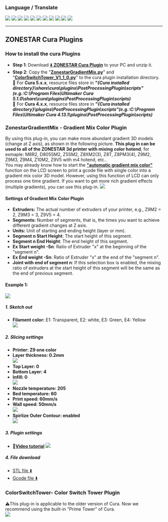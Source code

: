 ### Language / Translate
[![](../lanpic/ES.png)](https://github-com.translate.goog/ZONESTAR3D/Slicing-Guide/tree/master/cura?_x_tr_sl=en&_x_tr_tl=es)
[![](../lanpic/PT.png)](https://github-com.translate.goog/ZONESTAR3D/Slicing-Guide/tree/master/cura?_x_tr_sl=en&_x_tr_tl=pt)
[![](../lanpic/FR.png)](https://github-com.translate.goog/ZONESTAR3D/Slicing-Guide/tree/master/cura?_x_tr_sl=en&_x_tr_tl=fr)
[![](../lanpic/RU.png)](https://github-com.translate.goog/ZONESTAR3D/Slicing-Guide/tree/master/cura?_x_tr_sl=en&_x_tr_tl=ru)
[![](../lanpic/IT.png)](https://github-com.translate.goog/ZONESTAR3D/Slicing-Guide/tree/master/cura?_x_tr_sl=en&_x_tr_tl=it)
[![](../lanpic/DE.png)](https://github-com.translate.goog/ZONESTAR3D/Slicing-Guide/tree/master/cura?_x_tr_sl=en&_x_tr_tl=de)
[![](../lanpic/PL.png)](https://github-com.translate.goog/ZONESTAR3D/Slicing-Guide/tree/master/cura?_x_tr_sl=en&_x_tr_tl=pl)
[![](../lanpic/KR.png)](https://github-com.translate.goog/ZONESTAR3D/Slicing-Guide/tree/master/cura?_x_tr_sl=en&_x_tr_tl=ko)
[![](../lanpic/JP.png)](https://github-com.translate.goog/ZONESTAR3D/Slicing-Guide/tree/master/cura?_x_tr_sl=en&_x_tr_tl=ja)
[![](../lanpic/SA.png)](https://github-com.translate.goog/ZONESTAR3D/Slicing-Guide/tree/master/cura?_x_tr_sl=en&_x_tr_tl=ar)
[![](../lanpic/CN.png)](https://github-com.translate.goog/ZONESTAR3D/Slicing-Guide/tree/master/cura?_x_tr_sl=en&_x_tr_tl=zh-CN)

-----
## ZONESTAR Cura Plugins
### How to install the cura Plugins
- **Step 1**: Download [:arrow_down: **ZONESTAR Cura Plugin**](./ZONESTAR_Cura_plugin.zip) to your PC and unzip it.
- **Step 2**: Copy the "[**ZonestarGradientMix.py**](./ZonestarGradientMix.py)" and "[**ColorSwitchTower_V1_1_0.py**](./ColorSwitchTower_V1_1_0.py)" to the cura plugin installation directory.    
:pushpin: For **Cura 5.x.x**, resource files store in ***"{Cura installed directory}\share\cura\plugins\PostProcessingPlugin\scripts"(e.g.:C:\Program Files\Ultimaker Cura 5.1.0\share\cura\plugins\PostProcessingPlugin\scripts)***         
:pushpin: For **Cura 4.x.x**, resource files store in ***"{Cura installed directory}\plugins\PostProcessingPlugin\scripts"(e.g.:C:\Program Files\Ultimaker Cura 4.13.1\plugins\PostProcessingPlugin\scripts)***  

### ZonestarGradientMix - Gradient Mix Color Plugin 
By using this plug-in, you can make more abundant gradient 3D models (change at Z axis), as shown in the following picture. **This plug in can be used to all of the ZONESTAR 3d printer with mixing color hotend**, for exmaple: M8R2, D805SM2, Z5SM2, Z8XM2(3), Z8T, Z8PM3(4), Z9M2, Z9M3, Z9M4, Z10M2, Z9V5 with m4 hotend, etc..   
You may already know how to start the [**"automatic gradient mix color"**]() function on the LCD screen to print a gcode file with single color into a gradient mix color 3D model. However, using this function of LCD can only process one time gradient. If you want to get more rich gradient effects (multiple gradients), you can use this plug-in.
![](gradient3dmodel.jpg)
#### Settings of Gradient Mix Color Plugin
- **Extruders:** The actual number of extruders of your printer, e.g., Z9M2 = 2, Z9M3 = 3, Z9V5 = 4.
- **Segments:** Number of segments, that is, the times you want to achieve different gradient changes at Z axis.
- **Units:** Unit of starting and ending height (layer or mm).
- **Segment n Start Height**: The start height of this segment.
- **Segment n End Height**: The end height of this segment.
- **Ex Start weight -Sn**: Ratio of Extruder "x" at the beginning of the "segment n".
- **Ex End weight -Sn**: Ratio of Extruder "x" at the end of the "segment n".
- **Joint with end of segment n**: If this selection box is enabled, the mixing ratio of extruders at the start height of this segment will be the same as the end of previous segment.

#### Example 1: 
![](./M4_Vase.jpg)
##### 1. Sketch out
  - **Filament color:** E1: Transparent, E2: white, E3: Green, E4: Yellow    
  ![](./plan.jpg)
##### 2. Slicing settings
  - **Printer: Z9 one color**   
  - **Layer thickness: 0.2mm**   
  ![](./slicingsettings0.jpg)  
  - **Top Layer: 0**   
  - **Bottom Layer: 4** 
  - **Infill: 0**    
  ![](./slicingsettings1.jpg)   
  - **Nozzle temperature: 205**   
  - **Bed temperature: 60** 
  - **Print speed: 60mm/s**   
  - **Wall speed: 50mm/s**    
  ![](./slicingsettings2.jpg)    
  - **Spirlize Outer  Contour: enabled**   
  ![](./slicingsettings3.jpg)    
##### 3. Plugin settings 
  - :movie_camera:[**Video tutorial**](./plugin_setting.gif)
  ![](./plugin_settings.jpg)    
##### 4. File download 
- [STL file :arrow_down:](./Vase0.zip) 
- [Gcode file :arrow_down:](./M4_Vase.zip)

### ColorSwitchTower- Color Switch Tower Plugin
:warning:This plug-in is applicable to the older version of Cura. Now we recommend using the built-in "Prime Tower" of Cura.  
![](./PrimerTower.jpg)
